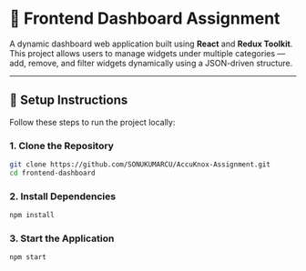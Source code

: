 # 🧩 Frontend Dashboard Assignment

A dynamic dashboard web application built using **React** and **Redux Toolkit**.  
This project allows users to manage widgets under multiple categories — add, remove, and filter widgets dynamically using a JSON-driven structure.

---

## 🚀 Setup Instructions

Follow these steps to run the project locally:

### 1. Clone the Repository
```bash
git clone https://github.com/SONUKUMARCU/AccuKnox-Assignment.git
cd frontend-dashboard
```

### 2. Install Dependencies
```bash
npm install
```

### 3. Start the Application
```bash
npm start
```

